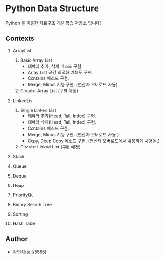 # Python Data Structure

Python 을 이용한 자료구조 개념 복습 저장소 입니다!

## Contexts

1. ArrayList
   
    1. Basic Array List
        - 데이터 추가, 삭제 메소드 구현.
        - Array List 공간 최적화 기능도 구현.
        - Contains 메소드 구현.
        - Merge, Minus 기능 구현. (연산자 오버로드 사용)
    2. Circular Array List
        (구현 예정)

2. LinkedList
   
    1. Single Linked List
        - 데이터 추가(Head, Tail, Index) 구현.
        - 데이터 삭제(Head, Tail, Index) 구현.
        - Contains 메소드 구현.
        - Merge, Minus 기능 구현. (연산자 오버로드 사용.)
        - Copy, Deep Copy 메소드 구현. (연산자 오버로드에서 유용하게 사용됨.)
    2. Circular Linked List
        (구현 예정)

3. Stack
4. Queue
5. Deque
6. Heap
7. PriorityQu
8. Binary Search Tree
9.  Sorting
10. Hash Table

## Author

- 강인성([tails5555](https://github.com/tails5555))